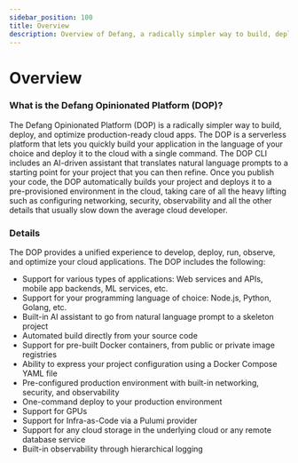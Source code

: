 ```yaml
---
sidebar_position: 100
title: Overview
description: Overview of Defang, a radically simpler way to build, deploy, and optimize production-ready cloud apps.
---
```



# Overview

### **What is the Defang Opinionated Platform (DOP)?**

The Defang Opinionated Platform (DOP) is a radically simpler way to build, deploy, and optimize production-ready cloud apps. The DOP is a serverless platform that lets you quickly build your application in the language of your choice and deploy it to the cloud with a single command. The DOP CLI includes an AI-driven assistant that translates natural language prompts to a starting point for your project that you can then refine. Once you publish your code, the DOP automatically builds your project and deploys it to a pre-provisioned environment in the cloud, taking care of all the heavy lifting such as configuring networking, security, observability and all the other details that usually slow down the average cloud developer. 

### **Details** 

The DOP provides a unified experience to develop, deploy, run, observe, and optimize your cloud applications. The DOP includes the following:

- Support for various types of applications: Web services and APIs, mobile app backends, ML services, etc.
- Support for your programming language of choice: Node.js, Python, Golang, etc.
- Built-in AI assistant to go from natural language prompt to a skeleton project
- Automated build directly from your source code
- Support for pre-built Docker containers, from public or private image registries
- Ability to express your project configuration using a Docker Compose YAML file
- Pre-configured production environment with built-in networking, security, and observability
- One-command deploy to your production environment
- Support for GPUs
- Support for Infra-as-Code via a Pulumi provider
- Support for any cloud storage in the underlying cloud or any remote database service
- Built-in observability through hierarchical logging

